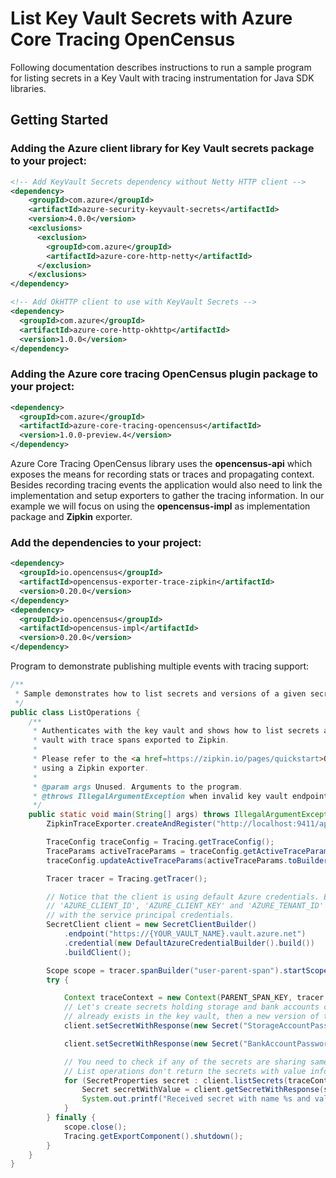 # List Key Vault Secrets with Azure Core Tracing OpenCensus 
 
Following documentation describes instructions to run a sample program for listing secrets in a Key Vault with tracing instrumentation for Java SDK libraries.

## Getting Started

### Adding the Azure client library for Key Vault secrets package to your project:
[//]: # ({x-version-update-start;com.azure:azure-security-keyvault-secrets;current})
```xml
<!-- Add KeyVault Secrets dependency without Netty HTTP client -->
<dependency>
    <groupId>com.azure</groupId>
    <artifactId>azure-security-keyvault-secrets</artifactId>
    <version>4.0.0</version>
    <exclusions>
      <exclusion>
        <groupId>com.azure</groupId>
        <artifactId>azure-core-http-netty</artifactId>
      </exclusion>
    </exclusions>
</dependency>
```
[//]: # ({x-version-update-end})
[//]: # ({x-version-update-start;com.azure:azure-core-http-okhttp;current})
```xml
<!-- Add OkHTTP client to use with KeyVault Secrets -->
<dependency>
  <groupId>com.azure</groupId>
  <artifactId>azure-core-http-okhttp</artifactId>
  <version>1.0.0</version>
</dependency>
```
### Adding the Azure core tracing OpenCensus plugin package to your project:
[//]: # ({x-version-update-start;com.azure:azure-core-tracing-opencensus;current})
```xml
<dependency>
  <groupId>com.azure</groupId>
  <artifactId>azure-core-tracing-opencensus</artifactId>
  <version>1.0.0-preview.4</version>
</dependency>
```
[//]: # ({x-version-update-end})

Azure Core Tracing OpenCensus library uses the **opencensus-api** which exposes the means for recording stats or traces and propagating context. Besides recording tracing events the application would also need to link the implementation and setup exporters to gather the tracing information.
In our example we will focus on using the  **opencensus-impl** as implementation package and  **Zipkin** exporter.

### Add the dependencies to your project:

```xml
<dependency>
  <groupId>io.opencensus</groupId>
  <artifactId>opencensus-exporter-trace-zipkin</artifactId>
  <version>0.20.0</version>
</dependency>
<dependency>
  <groupId>io.opencensus</groupId>
  <artifactId>opencensus-impl</artifactId>
  <version>0.20.0</version>
</dependency>
```
Program to demonstrate publishing multiple events with tracing support:

```java
/**
 * Sample demonstrates how to list secrets and versions of a given secret in the key vault with tracing enabled.
 */
public class ListOperations {
    /**
     * Authenticates with the key vault and shows how to list secrets and list versions of a specific secret in the key
     * vault with trace spans exported to Zipkin.
     *
     * Please refer to the <a href=https://zipkin.io/pages/quickstart>Quickstart Zipkin</a> for more documentation on
     * using a Zipkin exporter.
     *
     * @param args Unused. Arguments to the program.
     * @throws IllegalArgumentException when invalid key vault endpoint is passed.
     */
    public static void main(String[] args) throws IllegalArgumentException {
        ZipkinTraceExporter.createAndRegister("http://localhost:9411/api/v2/spans", "tracing-to-zipkin-service");

        TraceConfig traceConfig = Tracing.getTraceConfig();
        TraceParams activeTraceParams = traceConfig.getActiveTraceParams();
        traceConfig.updateActiveTraceParams(activeTraceParams.toBuilder().setSampler(Samplers.alwaysSample()).build());

        Tracer tracer = Tracing.getTracer();

        // Notice that the client is using default Azure credentials. Ensure that environment variables 
        // 'AZURE_CLIENT_ID', 'AZURE_CLIENT_KEY' and 'AZURE_TENANT_ID' credentials to work
        // with the service principal credentials.
        SecretClient client = new SecretClientBuilder()
            .endpoint("https://{YOUR_VAULT_NAME}.vault.azure.net")
            .credential(new DefaultAzureCredentialBuilder().build())
            .buildClient();

        Scope scope = tracer.spanBuilder("user-parent-span").startScopedSpan();
        try {

            Context traceContext = new Context(PARENT_SPAN_KEY, tracer.getCurrentSpan());
            // Let's create secrets holding storage and bank accounts credentials. if the secret
            // already exists in the key vault, then a new version of the secret is created.
            client.setSecretWithResponse(new Secret("StorageAccountPassword", "password"), traceContext);

            client.setSecretWithResponse(new Secret("BankAccountPassword", "password"), traceContext);

            // You need to check if any of the secrets are sharing same values. Let's list the secrets and print their values.
            // List operations don't return the secrets with value information. So, for each returned secret we call getSecret to get the secret with its value information.
            for (SecretProperties secret : client.listSecrets(traceContext)) {
                Secret secretWithValue = client.getSecretWithResponse(secret, traceContext).getValue();
                System.out.printf("Received secret with name %s and value %s%n", secretWithValue.getName(), secretWithValue.getValue());
            }
        } finally {
            scope.close();
            Tracing.getExportComponent().shutdown();
        }
    }
}
```

